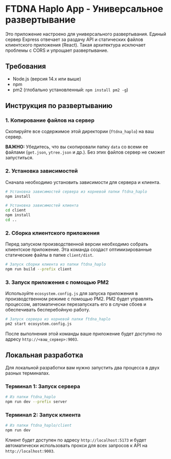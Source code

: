 # FTDNA Haplo App - Универсальное развертывание

Это приложение настроено для универсального развертывания. Единый сервер Express отвечает за раздачу API и статических файлов клиентского приложения (React). Такая архитектура исключает проблемы с CORS и упрощает развертывание.

## Требования

- Node.js (версия 14.x или выше)
- npm
- pm2 (глобально установленный: `npm install pm2 -g`)

## Инструкция по развертыванию

### 1. Копирование файлов на сервер

Скопируйте все содержимое этой директории (`ftdna_haplo`) на ваш сервер.

**ВАЖНО:** Убедитесь, что вы скопировали папку `data` со всеми ее файлами (`get.json`, `ytree.json` и др.). Без этих файлов сервер не сможет запуститься.

### 2. Установка зависимостей

Сначала необходимо установить зависимости для сервера и клиента.

```bash
# Установка зависимостей сервера из корневой папки ftdna_haplo
npm install

# Установка зависимостей клиента
cd client
npm install
cd ..
```

### 2. Сборка клиентского приложения

Перед запуском производственной версии необходимо собрать клиентское приложение. Эта команда создаст оптимизированные статические файлы в папке `client/dist`.

```bash
# Запуск сборки клиента из папки ftdna_haplo
npm run build --prefix client
```

### 3. Запуск приложения с помощью PM2

Используйте `ecosystem.config.js` для запуска приложения в производственном режиме с помощью PM2. PM2 будет управлять процессом, автоматически перезапускать его в случае сбоев и обеспечивать бесперебойную работу.

```bash
# Запуск сервера из корневой папки ftdna_haplo
pm2 start ecosystem.config.js
```

После выполнения этой команды ваше приложение будет доступно по адресу `http://<ваш_сервер>:9003`.

## Локальная разработка

Для локальной разработки вам нужно запустить два процесса в двух разных терминалах.

### Терминал 1: Запуск сервера

```bash
# Из папки ftdna_haplo
npm run dev --prefix server
```

### Терминал 2: Запуск клиента

```bash
# Из папки ftdna_haplo/client
npm run dev
```

Клиент будет доступен по адресу `http://localhost:5173` и будет автоматически использовать прокси для всех запросов к API на `http://localhost:9003`.
